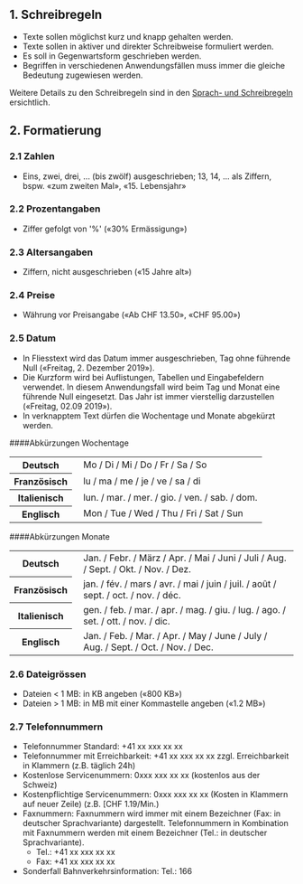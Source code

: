 ## 1. Schreibregeln
* Texte sollen möglichst kurz und knapp gehalten werden.
* Texte sollen in aktiver und direkter Schreibweise formuliert werden.
* Es soll in Gegenwartsform geschrieben werden.
* Begriffen in verschiedenen Anwendungsfällen muss immer die gleiche Bedeutung zugewiesen werden.

Weitere Details zu den Schreibregeln sind in den [Sprach- und Schreibregeln](https://company.sbb.ch/de/ueber-die-sbb/profil/sbb-markenportal/kommunikation/sprache.html) ersichtlich.


## 2. Formatierung
### 2.1 Zahlen
* Eins, zwei, drei, ... (bis zwölf) ausgeschrieben; 13, 14, ... als Ziffern, bspw. «zum zweiten Mal», «15. Lebensjahr»

### 2.2 Prozentangaben
* Ziffer gefolgt von '%' («30% Ermässigung»)

### 2.3 Altersangaben 
* Ziffern, nicht ausgeschrieben («15 Jahre alt»)

### 2.4 Preise
* Währung vor Preisangabe («Ab CHF 13.50», «CHF 95.00»)

### 2.5 Datum
* In Fliesstext wird das Datum immer ausgeschrieben, Tag ohne führende Null («Freitag, 2. Dezember 2019»).
* Die Kurzform wird bei Auflistungen, Tabellen und Eingabefeldern verwendet. In diesem Anwendungsfall wird beim Tag und Monat eine führende Null eingesetzt. Das Jahr ist immer vierstellig darzustellen («Freitag, 02.09 2019»).
* In verknapptem Text dürfen die Wochentage und Monate abgekürzt werden.

####Abkürzungen Wochentage
<table>
    <tr>
        <th>Deutsch</th>
        <td style="padding-left:20px">Mo / Di / Mi / Do / Fr / Sa / So</td>
    </tr>
    <tr>
        <th>Französisch</th>
        <td style="padding-left:20px">lu / ma / me / je / ve / sa / di</td>
    </tr>
    <tr>
        <th>Italienisch</th>
        <td style="padding-left:20px">lun. / mar. / mer. / gio. / ven. / sab. / dom.</td>
    </tr>
    <tr>
        <th>Englisch</th>
        <td style="padding-left:20px">Mon / Tue / Wed / Thu / Fri / Sat / Sun</td>
    </tr>
</table>

####Abkürzungen Monate
<table>
    <tr>
        <th>Deutsch</th>
        <td style="padding-left:20px">Jan. / Febr. / März / Apr. / Mai / Juni / Juli / Aug. / Sept. / Okt. / Nov. / Dez.</td>
    </tr>
    <tr>
        <th>Französisch</th>
        <td style="padding-left:20px">jan. / fév. / mars / avr. / mai / juin / juil. / août / sept. / oct. / nov. / déc.</td>
    </tr>
    <tr>
        <th>Italienisch</th>
        <td style="padding-left:20px">gen. / feb. / mar. / apr. / mag. / giu. / lug. / ago. / set. / ott. / nov. / dic.</td>
    </tr>
    <tr>
        <th>Englisch</th>
        <td style="padding-left:20px">Jan. / Feb. / Mar. / Apr. / May / June / July / Aug. / Sept. / Oct. / Nov. / Dec.</td>
    </tr>
</table>

### 2.6 Dateigrössen
* Dateien  < 1 MB: in KB angeben («800 KB»)
* Dateien  > 1 MB: in MB mit einer Kommastelle angeben («1.2 MB»)

### 2.7 Telefonnummern
* Telefonnummer Standard: +41 xx xxx xx xx
* Telefonnummer mit Erreichbarkeit: +41 xx xxx xx xx zzgl. Erreichbarkeit in Klammern (z.B. täglich 24h)
* Kostenlose Servicenummern: 0xxx xxx xx xx (kostenlos aus der Schweiz)
* Kostenpflichtige Servicenummern: 0xxx xxx xx xx (Kosten in Klammern auf neuer Zeile) (z.B. [CHF 1.19/Min.)
* Faxnummern: Faxnummern wird immer mit einem Bezeichner (Fax: in deutscher Sprachvariante) dargestellt. Telefonnummern in Kombination mit Faxnummern werden mit einem Bezeichner (Tel.: in deutscher Sprachvariante).
    * Tel.: +41 xx xxx xx xx 
    * Fax: +41 xx xxx xx xx 
* Sonderfall Bahnverkehrsinformation: Tel.: 166
